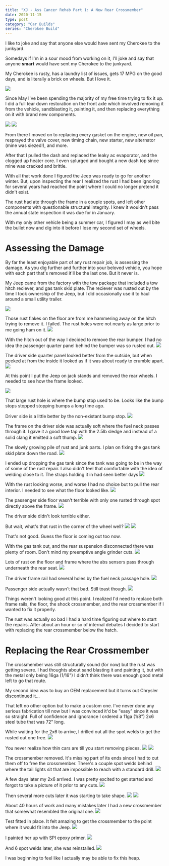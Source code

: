 ```yaml
---
title: "XJ - Ass Cancer Rehab Part 1: A New Rear Crossmember"
date: 2020-11-15
type: post
category: "Car Builds"
series: "Cherokee Build"
---
```



I like to joke and say that anyone else would have sent my Cherokee to the junkyard. 

Somedays if I'm in a sour mood from working on it, I'll joke and say that anyone **smart** would have sent my Cherokee to the junkyard.

My Cherokee is rusty, has a laundry list of issues, gets 17 MPG on the good days, and is literally a brick on wheels. But I love it.

![](images/1.jpg)

Since May I've been spending the majority of my free time trying to fix it up. I did a full tear down restoration on the front axle which involved removing it from the vehicle, sandblasting it, painting it, and then replacing everything on it with brand new components.

![](images/2.jpg)
![](images/3.jpg)

From there I moved on to replacing every gasket on the engine, new oil pan, resprayed the valve cover, new timing chain, new starter, new alternator (mine was siezed!), and more. 

After that I pulled the dash and replaced the leaky ac evaporator, and the clogged up heater core. I even splurged and bought a new dash top since mine was cracked and brittle.

With all that work done I figured the Jeep was ready to go for another winter. But, upon inspecting the rear I realized the rust I had been ignoring for several years had reached the point where I could no longer pretend it didn't exist.

The rust had ate through the frame in a couple spots, and left other components with questionable structural integrity. I knew it wouldn't pass the annual state inspection it was due for in January.

With my only other vehicle being a summer car, I figured I may as well bite the bullet now and dig into it before I lose my second set of wheels. 

# Assessing the Damage

By far the least enjoyable part of any rust repair job, is assessing the damage. As you dig further and further into your beloved vehicle, you hope with each part that's removed it'll be the last one. But it never is. 

My Jeep came from the factory with the tow package that included a tow hitch reciever, and gas tank skid plate. The reciever was rusted out by the time I took ownership of the Jeep, but I did occasionally use it to haul around a small utility trailer. 

![](images/4.jpg)

Those rust flakes on the floor are from me hammering away on the hitch trying to remove it. I failed. The rust holes were not nearly as large prior to me going ham on it.
![](images/5.jpg)

With the hitch out of the way I decided to remove the rear bumper. I had no idea the passenger quarter panel behind the bumper was so rusted out.
![](images/6.jpg)

The driver side quarter panel looked better from the outside, but when peeked at from the inside it looked as if it was about ready to crumble apart.
![](images/7.jpg)

At this point I put the Jeep on jack stands and removed the rear wheels. I needed to see how the frame looked.

![](images/8.jpg)

That large rust hole is where the bump stop used to be. Looks like the bump stops stopped stopping bumps a long time ago.

Driver side is a little better by the non-existant bump stop.
![](images/9.jpg)

The frame on the driver side was actually soft where the fuel neck passes through it. I gave it a good love tap with the 2.5lb sledge and instead of a solid clang it emitted a soft thump.
![](images/10.jpg)

The slowly growing pile of rust and junk parts. I plan on fixing the gas tank skid plate down the road.
![](images/11.jpg)

I ended up dropping the gas tank since the tank was going to be in the way of some of the rust repair. I also didn't feel that comfortable with the idea of welding close to it. The straps holding it in had seen better days
![](images/12.jpg)

With the rust looking worse, and worse I had no choice but to pull the rear interior. I needed to see what the floor looked like.
![](images/13.jpg)

The passenger side floor wasn't terrible with only one rusted through spot directly above the frame.
![](images/14.jpg)

The driver side didn't look terrible either. 

But wait, what's that rust in the corner of the wheel well?
![](images/15.jpg)
![](images/16.jpg)

That's not good. Guess the floor is coming out too now.

With the gas tank out, and the rear suspension disconnected there was plenty of room. Don't mind my preemptive angle grinder cuts. 
![](images/17.jpg)

Lots of rust on the floor and frame where the abs sensors pass through underneath the rear seat.
![](images/18.jpg)

The driver frame rail had several holes by the fuel neck passage hole.
![](images/19.jpg)

Passenger side actually wasn't that bad. Still toast though.
![](images/20.jpg)

Things weren't looking good at this point. I realized I'd need to replace both frame rails, the floor, the shock crossmember, and the rear crossmember if I wanted to fix it properly. 

The rust was actually so bad I had a hard time figuring out where to start the repairs. After about an hour or so of internal debates I decided to start with replacing the rear crossmember below the hatch.

# Replacing the Rear Crossmember

The crossmember was still structurally sound (for now) but the rust was getting severe. I had thoughts about sand blasting it and painting it, but with the metal only being 16ga (1/16") I didn't think there was enough good metal left to go that route.

My second idea was to buy an OEM replacement but it turns out Chrysler discontinued it...

That left no other option but to make a custom one. I've never done any serious fabrication till now but I was convinced it'd be "easy" since it was so straight. Full of confidence and ignorance I ordered a 11ga (1/8") 2x6 steel tube that was 72" long.

While waiting for the 2x6 to arrive, I drilled out all the spot welds to get the rusted out one free.
![](images/21.jpg)

You never realize how thin cars are till you start removing pieces.
![](images/22.jpg)
![](images/23.jpg)

The crossmember removed. It's missing part of its ends since I had to cut them off to free the crossmember. There's a couple spot welds behind where the tail lights sit that are impossible to reach with a standard drill.
![](images/24.jpg)

A few days later my 2x6 arrived. I was pretty excited to get started and forgot to take a picture of it prior to any cuts.
![](images/25.jpg)

Then several more cuts later it was starting to take shape.
![](images/26.jpg)
![](images/27.jpg)

About 40 hours of work and many mistakes later I had a new crossmember that somewhat resembled the original one.
![](images/28.jpg)

Test fitted in place. It felt amazing to get the crossmember to the point where it would fit into the Jeep.
![](images/29.jpg)

I painted her up with SPI epoxy primer.
![](images/30.jpg)

And 6 spot welds later, she was reinstalled. 
![](images/31.jpg)

I was beginning to feel like I actually may be able to fix this heap.






